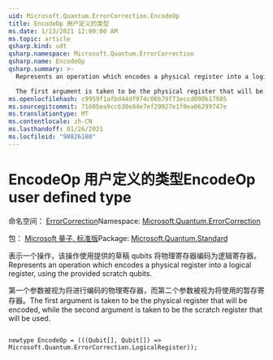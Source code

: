 ```yaml
---
uid: Microsoft.Quantum.ErrorCorrection.EncodeOp
title: EncodeOp 用户定义的类型
ms.date: 1/23/2021 12:00:00 AM
ms.topic: article
qsharp.kind: udt
qsharp.namespace: Microsoft.Quantum.ErrorCorrection
qsharp.name: EncodeOp
qsharp.summary: >-
  Represents an operation which encodes a physical register into a logical register, using the provided scratch qubits.

  The first argument is taken to be the physical register that will be encoded, while the second argument is taken to be the scratch register that will be used.
ms.openlocfilehash: c9959f1afbd44df974c06b79f73eccd090b17985
ms.sourcegitcommit: 71605ea9cc630e84e7ef29027e1f0ea06299747e
ms.translationtype: MT
ms.contentlocale: zh-CN
ms.lasthandoff: 01/26/2021
ms.locfileid: "98826180"
---
```

# <a name="encodeop-user-defined-type"></a><span data-ttu-id="0b477-102">EncodeOp 用户定义的类型</span><span class="sxs-lookup"><span data-stu-id="0b477-102">EncodeOp user defined type</span></span>

<span data-ttu-id="0b477-103">命名空间： [ErrorCorrection](xref:Microsoft.Quantum.ErrorCorrection)</span><span class="sxs-lookup"><span data-stu-id="0b477-103">Namespace: [Microsoft.Quantum.ErrorCorrection](xref:Microsoft.Quantum.ErrorCorrection)</span></span>

<span data-ttu-id="0b477-104">包： [Microsoft 量子. 标准版](https://nuget.org/packages/Microsoft.Quantum.Standard)</span><span class="sxs-lookup"><span data-stu-id="0b477-104">Package: [Microsoft.Quantum.Standard](https://nuget.org/packages/Microsoft.Quantum.Standard)</span></span>


<span data-ttu-id="0b477-105">表示一个操作，该操作使用提供的草稿 qubits 将物理寄存器编码为逻辑寄存器。</span><span class="sxs-lookup"><span data-stu-id="0b477-105">Represents an operation which encodes a physical register into a logical register, using the provided scratch qubits.</span></span>

<span data-ttu-id="0b477-106">第一个参数被视为将进行编码的物理寄存器，而第二个参数被视为将使用的暂存寄存器。</span><span class="sxs-lookup"><span data-stu-id="0b477-106">The first argument is taken to be the physical register that will be encoded, while the second argument is taken to be the scratch register that will be used.</span></span>

```qsharp

newtype EncodeOp = (((Qubit[], Qubit[]) => Microsoft.Quantum.ErrorCorrection.LogicalRegister));
```

